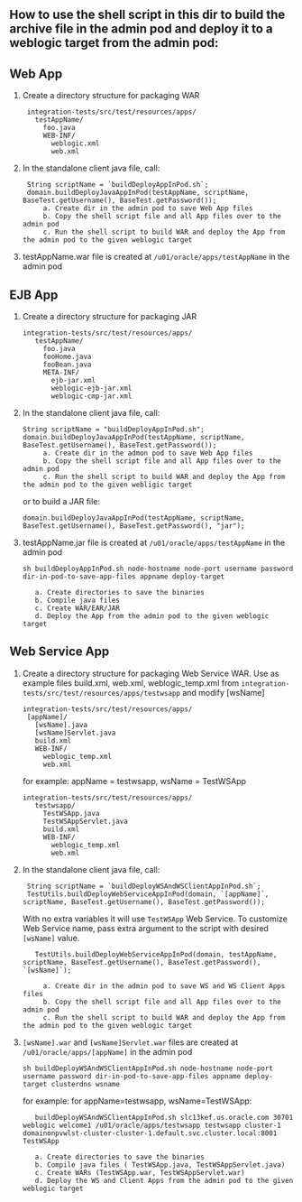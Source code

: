 ## How to use the shell script in this dir to build the archive file in the admin pod and deploy it to a weblogic target from the admin pod:

## Web App
1) Create a directory structure for packaging WAR
        
        integration-tests/src/test/resources/apps/
          testAppName/
            foo.java
            WEB-INF/
              weblogic.xml  
              web.xml
        
2) In the standalone client java file, call:
     
        String scriptName = `buildDeployAppInPod.sh`;
        domain.buildDeployJavaAppInPod(testAppName, scriptName, BaseTest.getUsername(), BaseTest.getPassword());
            a. Create dir in the admin pod to save Web App files 
            b. Copy the shell script file and all App files over to the admin pod
            c. Run the shell script to build WAR and deploy the App from the admin pod to the given weblogic target
            
3) testAppName.war file is created at `/u01/oracle/apps/testAppName` in the admin pod
  
## EJB App
1) Create a directory structure for packaging JAR
        
       integration-tests/src/test/resources/apps/
          testAppName/
            foo.java
            fooHome.java
            fooBean.java
            META-INF/
              ejb-jar.xml
              weblogic-ejb-jar.xml
              weblogic-cmp-jar.xml
              
2) In the standalone client java file, call:
     
       String scriptName = "buildDeployAppInPod.sh";
       domain.buildDeployJavaAppInPod(testAppName, scriptName, BaseTest.getUsername(), BaseTest.getPassword());
            a. Create dir in the admon pod to save Web App files 
            b. Copy the shell script file and all App files over to the admin pod
            c. Run the shell script to build WAR and deploy the App from the admin pod to the given webligic target
            
      or to build a JAR file:
        
       domain.buildDeployJavaAppInPod(testAppName, scriptName, BaseTest.getUsername(), BaseTest.getPassword(), "jar");
            
3) testAppName.jar file is created at `/u01/oracle/apps/testAppName` in the admin pod
     
       sh buildDeployAppInPod.sh node-hostname node-port username password dir-in-pod-to-save-app-files appname deploy-target
      
          a. Create directories to save the binaries  
          b. Compile java files
          c. Create WAR/EAR/JAR
          d. Deploy the App from the admin pod to the given weblogic target

## Web Service App
1) Create a directory structure for packaging Web Service WAR.
      Use as example files build.xml, web.xml, weblogic_temp.xml from `integration-tests/src/test/resources/apps/testwsapp` and modify [wsName]
      
       integration-tests/src/test/resources/apps/
        [appName]/
          [wsName].java
          [wsName]Servlet.java
          build.xml
          WEB-INF/
            weblogic_temp.xml
            web.xml

      for example: appName = testwsapp, wsName = TestWSApp

       integration-tests/src/test/resources/apps/
          testwsapp/
            TestWSApp.java
            TestWSAppServlet.java
            build.xml
            WEB-INF/
              weblogic_temp.xml
              web.xml

2) In the standalone client java file, call:

        String scriptName = `buildDeployWSAndWSClientAppInPod.sh`;
        TestUtils.buildDeployWebServiceAppInPod(domain, `[appName]`, scriptName, BaseTest.getUsername(), BaseTest.getPassword());
         
    With no extra variables it will use `TestWSApp` Web Service. To customize Web Service name, pass extra argument to the script with desired `[wsName]` value.
          
          TestUtils.buildDeployWebServiceAppInPod(domain, testAppName, scriptName, BaseTest.getUsername(), BaseTest.getPassword(), `[wsName]`);

            a. Create dir in the admin pod to save WS and WS Client Apps files
            b. Copy the shell script file and all App files over to the admin pod
            c. Run the shell script to build WAR and deploy the App from the admin pod to the given weblogic target

3) `[wsName].war` and `[wsName]Servlet.war` files are created at `/u01/oracle/apps/[appName]` in the admin pod
     
       sh buildDeployWSAndWSClientAppInPod.sh node-hostname node-port username password dir-in-pod-to-save-app-files appname deploy-target clusterdns wsname
        
      for example: for appName=testwsapp, wsName=TestWSApp:
           
          buildDeployWSAndWSClientAppInPod.sh slc13kef.us.oracle.com 30701 weblogic welcome1 /u01/oracle/apps/testwsapp testwsapp cluster-1 domainonpvwlst-cluster-cluster-1.default.svc.cluster.local:8001 TestWSApp
        
          a. Create directories to save the binaries
          b. Compile java files ( TestWSApp.java, TestWSAppServlet.java)
          c. Create WARs (TestWSApp.war, TestWSAppServlet.war)
          d. Deploy the WS and Client Apps from the admin pod to the given weblogic target

